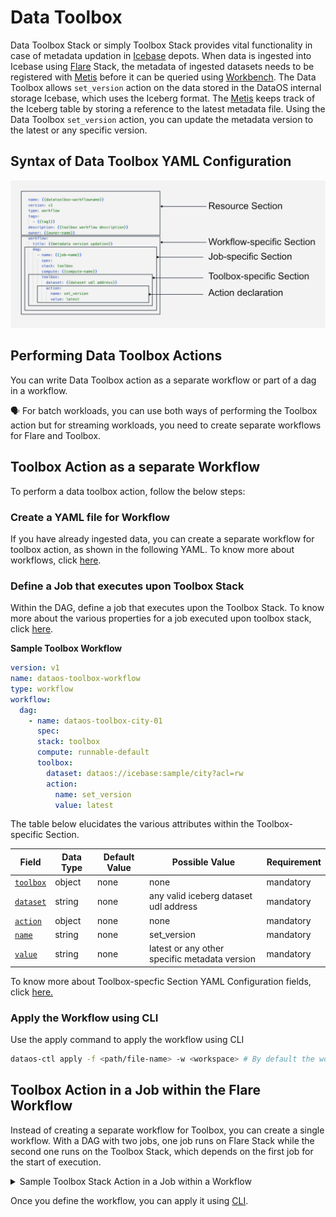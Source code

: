 # Data Toolbox

Data Toolbox Stack or simply Toolbox Stack provides vital functionality in case of metadata updation in [Icebase](../depot.md#icebase) depots. When data is ingested into Icebase using [Flare](./flare.md) Stack, the metadata of ingested datasets needs to be registered with [Metis](../../interfaces/metis.md) before it can be queried using [Workbench](../../interfaces/workbench.md). The Data Toolbox allows `set_version` action on the data stored in the DataOS internal storage Icebase, which uses the Iceberg format. The [Metis](../../interfaces/metis.md) keeps track of the Iceberg table by storing a reference to the latest metadata file. Using the Data Toolbox `set_version` action, you can update the metadata version to the latest or any specific version.

## Syntax of Data Toolbox YAML Configuration

![Data Toolbox YAML Configuration Syntax](./data_toolbox/data_toolbox_syntax.png)

## Performing Data Toolbox Actions

You can write Data Toolbox action as a separate workflow or part of a dag in a workflow. 

<aside class="callout">
🗣️ For batch workloads, you can use both ways of performing the Toolbox action but for streaming workloads, you need to create separate workflows for Flare and Toolbox.

</aside>

## Toolbox Action as a separate Workflow

To perform a data toolbox action, follow the below steps:

### **Create a YAML file for Workflow**

If you have already ingested data, you can create a separate workflow for toolbox action, as shown in the following YAML. To know more about workflows, click [here](../workflow.md). 

### **Define a Job that executes upon Toolbox Stack**

Within the DAG, define a job that executes upon the Toolbox Stack. To know more about the various properties for a job executed upon toolbox stack, click [here](../workflow.md#configuring-the-dag-section). 

**Sample Toolbox Workflow**

```yaml
version: v1 
name: dataos-toolbox-workflow 
type: workflow 
workflow: 
  dag: 
    - name: dataos-toolbox-city-01 
      spec: 
      stack: toolbox 
      compute: runnable-default 
      toolbox: 
        dataset: dataos://icebase:sample/city?acl=rw 
        action: 
          name: set_version 
          value: latest 
```
The table below elucidates the various attributes within the Toolbox-specific Section.

| Field | Data Type | Default Value | Possible Value | Requirement |
| --- | --- | --- | --- | --- |
| [`toolbox`](./data_toolbox/data_toolbox_grammar.md#toolbox) | object | none | none | mandatory |
| [`dataset`](./data_toolbox/data_toolbox_grammar.md#dataset) | string | none | any valid iceberg dataset udl address | mandatory |
| [`action`](./data_toolbox/data_toolbox_grammar.md#action) | object | none | none | mandatory |
| [`name`](./data_toolbox/data_toolbox_grammar.md#name) | string | none | set_version | mandatory |
| [`value`](./data_toolbox/data_toolbox_grammar.md#value) | string | none | latest or any other specific metadata version | mandatory |


To know more about Toolbox-specfic Section YAML Configuration fields, click [here.](./data_toolbox/data_toolbox_grammar.md)

### **Apply the Workflow using CLI**

Use the apply command to apply the workflow using CLI

```bash
dataos-ctl apply -f <path/file-name> -w <workspace> # By default the workspace is public so you may not include the -w flag
```

## Toolbox Action in a Job within the Flare Workflow

Instead of creating a separate workflow for Toolbox, you can create a single workflow. With a DAG with two jobs, one job runs on Flare Stack while the second one runs on the Toolbox Stack, which depends on the first job for the start of execution.

<details>
<summary>Sample Toolbox Stack Action in a Job within a Workflow</summary>

```yaml
version: v1 # Version
name: wf-sample-002 # Workflow Name
type: workflow # Name of the Resource
tags: # Tags
- Con
- CONNECT
description: The job ingests data using Flare and registers the metadata using Toolbox Stack # Description of the Workflow
workflow: # Workflow Section
  title: Connect City # Title
  dag: # Directed Acyclic Graph

		# Job 1 executed upon Flare Stack: This job ingests city data
  - name: wf-sample-job-001
    title: City Data Ingester
    description: The job ingests city data 
    spec:
      tags:
      - Connect
      - City
      stack: flare:3.0
      compute: runnable-default
      flare:
        job:
          explain: true
          logLevel: INFO

          inputs:
           - name: city_connect
             dataset: dataos://thirdparty01:none/city
             format: csv
             schemaPath: dataos://thirdparty01:none/schemas/avsc/city.avsc

          outputs:
            - name: cities
              dataset: dataos://icebase:retail/city01?acl=rw
              format: Iceberg
              description: City data ingested from external csv
              options:
                saveMode: append
                sort:
                  mode: partition
                  columns:
                    - name: version
                      order: desc
                iceberg:
                  properties:
                    write.format.default: parquet
                    write.metadata.compression-codec: gzip
                  partitionSpec:
                    - type: identity
                      column: version
          steps:
          - sequence:
              - name: cities
                doc: Pick all columns from cities and add version as yyyyMMddHHmm formatted
                  timestamp.
                sql: |
                    SELECT
                      *,
                      date_format (now(), 'yyyyMMddHHmm') AS version,
                      now() AS ts_city
                    FROM
                      city_connect

	# Job 2 executes upon Toolbox Stack: This job registers latest version of metadata to Metis
  - name: data-tool-job-001
    spec:
      stack: toolbox
      compute: runnable-default
      toolbox:
        dataset: dataos://icebase:retail/city01
        action:
          name: set_version
          value: latest
    dependencies: wf-sample-job-001
```
</details>

Once you define the workflow, you can apply it using [CLI](../../interfaces/cli.md).

